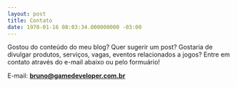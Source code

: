 ```yaml
---
layout: post
title: Contato
date: 1970-01-16 08:03:34.000000000 -03:00
---
```


Gostou do conteúdo do meu blog? Quer sugerir um post? Gostaria de divulgar produtos, serviços, vagas, eventos relacionados a jogos? Entre em contato através do e-mail abaixo ou pelo formuário!

E-mail: **bruno@gamedeveloper.com.br**


